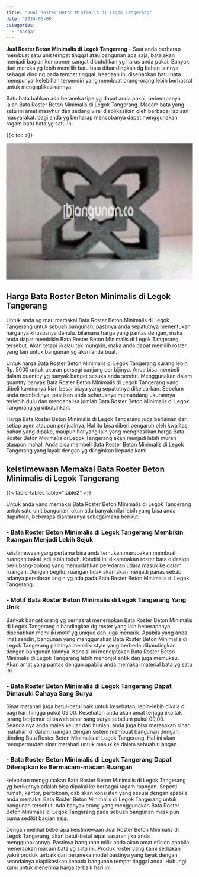 ```yaml
---
title: "Jual Roster Beton Minimalis di Legok Tangerang"
date: "2024-06-08"
categories: 
  - "harga"
---
```


**Jual Roster Beton Minimalis di Legok Tangerang** – Saat anda berharap membuat satu unit tempat tinggal atau bangunan apa saja, bata akan menjadi bagian komponen sangat dibutuhkan yg harus anda pakai. Banyak dari mereka yg lebih memilih batu bata dibandingkan dg bahan lainnya sebagai dinding pada tempat tinggal. Keadaan ini disebabkan batu bata mempunyai kelebihan tersendiri yang membuat orang-orang lebih berhasrat untuk mengaplikasikannya.

Batu bata bahkan ada beraneka tipe yg dapat anda pakai, beberapanya ialah Bata Roster Beton Minimalis di Legok Tangerang. Macam bata yang satu ini amat masyhur dan sedang viral diaplikasikan oleh berbagai lapisan masyarakat. bagi anda yg berharap mencobanya dapat menggunakan ragam batu bata yg satu ini.

{{< toc >}}

![Jual Roster Beton Minimalis di Legok Tangerang](/images/bata-roster-minimalis-21.png)

## Harga Bata Roster Beton Minimalis di Legok Tangerang

Untuk anda yg mau memakai Bata Roster Beton Minimalis di Legok Tangerang untuk sebuah bangunan, pastinya anda sepatutnya menentukan harganya khususnya dahulu. bilamana harga yang pantas dengan, maka anda dapat membikin Bata Roster Beton Minimalis di Legok Tangerang tersebut. Akan tetapi jikalau tak mungkin, maka anda dapat memilih roster yang lain untuk bangunan yg akan anda buat.

Untuk harga Bata Roster Beton Minimalis di Legok Tangerang kurang lebih Rp. 5000 untuk ukuran persegi panjang per bijinya. Anda bisa membeli dalam quantity yg banyak banget sesuka anda sendiri. Menggunakan dalam quantity banyak Bata Roster Beton Minimalis di Legok Tangerang yang dibeli karenanya kian besar biaya yang sepatutnya dikeluarkan. Sebelum anda membelinya, pastikan anda seharusnya memandang ukurannya terlebih dulu dan menganalisa jumlah Bata Roster Beton Minimalis di Legok Tangerang yg dibutuhkan.

Harga Bata Roster Beton Minimalis di Legok Tangerang juga berlainan dari setiap agen ataupun penjualnya. Hal itu bisa diberi pengaruh oleh kwalitas, bahan yang dipake, maupun hal yang lain yang menghasilkan harga Bata Roster Beton Minimalis di Legok Tangerang akan menjadi lebih murah ataupun mahal. Anda bisa membeli Bata Roster Beton Minimalis di Legok Tangerang yang layak dengan yg diinginkan kepada kami.

## keistimewaan Memakai Bata Roster Beton Minimalis di Legok Tangerang

{{< table-tables table="table2" >}}

Untuk anda yang memakai Bata Roster Beton Minimalis di Legok Tangerang untuk satu unit bangunan, akan ada banyak nilai lebih yang bisa anda dapatkan, beberapa diantaranya sebagaimana berikut:

### \- Bata Roster Beton Minimalis di Legok Tangerang Membikin Ruangan Menjadi Lebih Sejuk

keistimewaan yang pertama bisa anda temukan merupakan membuat ruangan bakal jadi lebih teduh. Kondisi ini dikarenakan roster bata didesign berlubang-bolong yang memudahkan peredaran udara masuk ke dalam ruangan. Dengan begitu, ruangan tidak akan akan menjadi panas sebab adanya peredaran angin yg ada pada Bata Roster Beton Minimalis di Legok Tangerang.

### \- Motif Bata Roster Beton Minimalis di Legok Tangerang Yang Unik

Banyak banget orang yg berhasrat menerapkan Bata Roster Beton Minimalis di Legok Tangerang dibandingkan dg roster yang lain beberapanya disebabkan memiliki motif yg unique dan juga menarik. Apabila yang anda lihat sendiri, bangunan yang menggunakan Bata Roster Beton Minimalis di Legok Tangerang pastinya memiliki style yang berbeda dibandingkan dengan bangunan lainnya. Konsisi ini menciptakan Bata Roster Beton Minimalis di Legok Tangerang lebih menonjol antik dan juga memukau. Akan amat yang pantas dengan apabila anda memakai material bata yg satu ini.

### \- Bata Roster Beton Minimalis di Legok Tangerang Dapat Dimasuki Cahaya Sang Surya

Sinar matahari juga betul-betul baik untuk kesehatan, lebih-lebih dikala di pagi hari hingga pukul 09.00. Kesehatan anda akan amat terjaga jika tak jarang berjemur di bawah sinar sang surya sebelum pukul 09.00. Seandainya anda males keluar dari hunian, anda juga bisa merasakan sinar matahari di dalam ruangan dengan sistem membuat bangunan dengan dinding Bata Roster Beton Minimalis di Legok Tangerang. Hal ini akan mempermudah sinar matahari untuk masuk ke dalam sebuah ruangan.

### \- Bata Roster Beton Minimalis di Legok Tangerang Dapat Diterapkan ke Bermacam-macam Ruangan

kelebihan menggunakan Bata Roster Beton Minimalis di Legok Tangerang yg berikutnya adalah bisa dipakai ke berbagai ragam ruangan. Seperti rumah, kantor, pertokoan, dsb akan konsisten yang sesuai dengan apabila anda memakai Bata Roster Beton Minimalis di Legok Tangerang untuk bangunan tersebut. Ada banyak orang yang menggunakan Bata Roster Beton Minimalis di Legok Tangerang pada sebuah bangunan meskipun cuma sedikit bagian saja.

Dengan melihat beberapa keistimewaan Jual Roster Beton Minimalis di Legok Tangerang, akan betul-betul tepat sasaran jika anda menggunakannya. Pastinya bangunan milik anda akan amat efisien apabila menerapkan macam bata yg satu ini. Produk roster yang kami sediakan yakni produk terbaik dan beraneka model pastinya yang layak dengan seandainya diaplikasikan kepada bangunan tempat tinggal anda. Hubungi kami untuk menerima harga terbaik hari ini.
